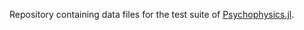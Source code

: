 Repository containing data files for the test suite of [Psychophysics.jl](https://github.com/sam81/Psychophysics.jl).
